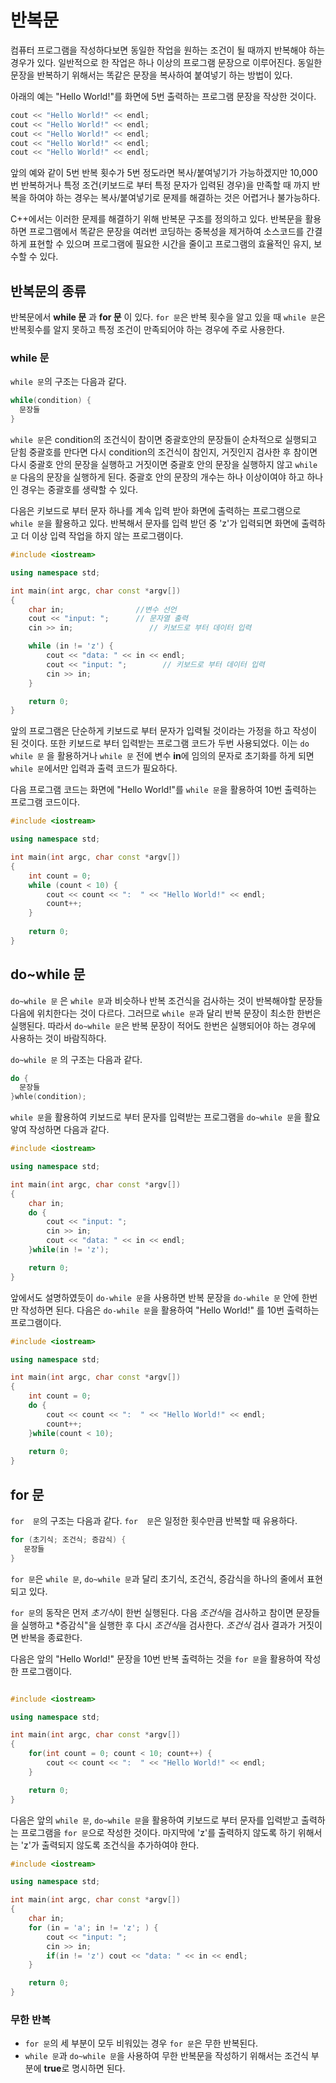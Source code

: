# 반복문 

컴퓨터 프로그램을 작성하다보면 동일한 작업을 원하는 조건이 될 때까지 반복해야 하는 경우가 있다. 
일반적으로 한 작업은 하나 이상의 프로그램 문장으로 이루어진다. 동일한 문장을 반복하기 위해서는 똑같은 문장을 복사하여 붙여넣기 하는 방법이 있다. 

아래의 예는 "Hello World!"를 화면에 5번 출력하는 프로그램 문장을 작상한 것이다.

```C++
cout << "Hello World!" << endl;
cout << "Hello World!" << endl;
cout << "Hello World!" << endl;
cout << "Hello World!" << endl;
cout << "Hello World!" << endl;
```

앞의 예와 같이 5번 반복 횟수가 5번 정도라면 복사\/붙여넣기가 가능하겠지만 10,000번 반복하거나 특정 조건(키보드로 부터 특정 문자가 입력된 경우)을
만족할 때 까지 반복을 하여야 하는 경우는 복사\/붙여넣기로 문제를 해결하는 것은 어렵거나 불가능하다. 

C++에서는 이러한 문제를 해결하기 위해 반복문 구조를 정의하고 있다. 반복문을 활용하면 프로그램에서 똑같은 문장을 여러번 코딩하는 
중복성을 제거하여 소스코드를 간결하게 표현할 수 있으며 프로그램에 필요한 시간을 줄이고 프로그램의 효율적인 유지, 보수할 수 있다.  


## 반복문의 종류 

반복문에서 **while 문** 과 **for 문** 이 있다.  ```for 문```은 반복 횟수을 알고 있을 때 ```while 문```은 반복횟수를 
알지 못하고 특정 조건이 만족되어야 하는 경우에 주로 사용한다. 
 
### while  문 
```while 문```의 구조는 다음과 같다.
```C++
while(condition) {
  문장들
}
```
```while 문```은 condition의 조건식이 참이면 중괄호안의 문장들이 순차적으로 실행되고 닫힘 중괄호를 만다면 다시 condition의 조건식이 참인지, 거짓인지 검사한 후 
참이면 다시 중괄호 안의 문장을 실행하고 거짓이면 중괄호 안의 문장을 실행하지 않고  ```while 문``` 다음의 문장을 실행하게 된다. 
중괄호 안의 문장의 개수는 하나 이상이여야 하고 하나인 경우는 중괄호를 생략할 수 있다. 

다음은 키보드로 부터 문자 하나를 계속 입력 받아 화면에 출력하는 프로그램으로 ```while 문```을 활용하고 있다.
반복해서 문자를 입력 받던 중 'z'가 입력되면 화면에 출력하고 더 이상 입력 작업을 하지 않는 프로그램이다. 

```c++
#include <iostream>

using namespace std;

int main(int argc, char const *argv[])
{
	char in;                //변수 선언
	cout << "input: ";      // 문자열 출력
	cin >> in;                 // 키보드로 부터 데이터 입력

	while (in != 'z') {
		cout << "data: " << in << endl;
		cout << "input: ";        // 키보드로 부터 데이터 입력
		cin >> in;
	}

	return 0;
}
```
앞의 프로그램은 단순하게 키보드로 부터 문자가 입력될 것이라는 가정을 하고 작성이 된 것이다. 또한 키보드로 부터 입력받는 프로그램 코드가 두번 사용되었다. 
이는 ```do while 문``` 을 활용하거나 ```while 문``` 전에 변수 **in**에 임의의 문자로 초기화를 하게 되면 ```while 문```에서만 입력과 출력 코드가
필요하다.

다음 프로그램 코드는 화면에 "Hello World!"를 ```while 문```을 활용하여 10번 출력하는 프로그램 코드이다.

```C++
#include <iostream>

using namespace std;

int main(int argc, char const *argv[])
{
	int count = 0;
	while (count < 10) {
		cout << count << ":  " << "Hello World!" << endl;		
		count++;
	}
	
	return 0;
}
```
## do~while 문 

```do~while 문``` 은 ```while 문```과 비슷하나 반복 조건식을 검사하는 것이 반복해야할 문장들 다음에 위치한다는 것이 다르다. 그러므로 ```while 문```과 달리
반복 문장이 최소한 한번은 실행된다. 따라서 ```do~while 문```은 반복 문장이 적어도 한번은 실행되어야 하는 경우에 사용하는 것이 바람직하다.  

```do~while 문``` 의 구조는 다음과 같다.

```C++
do {
  문장들
}whle(condition);
```

```while 문```을 활용하여 키보드로 부터 문자를 입력받는 프로그램을 ```do~while 문```을 활요앟여 작성하면 다음과 같다. 
		
```c++
#include <iostream>

using namespace std;

int main(int argc, char const *argv[])
{
	char in;
	do {
		cout << "input: ";
		cin >> in;
		cout << "data: " << in << endl;
	}while(in != 'z');

	return 0;
}
```

앞에서도 설명하였듯이  ```do-while 문```을 사용하면 반복 문장을 ```do-while 문``` 안에 한번만 작성하면 된다. 다음은 ```do-while 문```을 활용하여 "Hello World!" 를 10번 출력하는 프로그램이다. 

```C++
#include <iostream>

using namespace std;

int main(int argc, char const *argv[])
{
	int count = 0;
	do {
		cout << count << ":  " << "Hello World!" << endl;
		count++;
	}while(count < 10);
	
	return 0;
}
```

## for 문

```for  문```의 구조는 다음과 같다. ```for  문```은 일정한 횟수만큼 반복할 때 유용하다. 

```C++
for (초기식; 조건식; 증감식) {
   문장들
}
```

```for 문```은 ```while 문```, ```do~while 문```과 달리 초기식, 조건식, 증감식을 하나의 줄에서 표현되고 있다.

```for 문```의 동작은 먼저 *초기식*이 한번 실행된다. 다음 *조건식*을 검사하고 참이면 문장들을 실행하고 *증감식"을 실행한 후 다시 *조건식*을 검사한다.
*조건식* 검사 결과가 거짓이면 반복을 종료한다. 

다음은 앞의 "Hello World!" 문장을 10번 반복 출력하는 것을 ```for 문```을 활용하여 작성한 프로그램이다. 

```C++

#include <iostream>

using namespace std;

int main(int argc, char const *argv[])
{	
	for(int count = 0; count < 10; count++) {
		cout << count << ":  " << "Hello World!" << endl;
	}

	return 0;
}
```

다음은 앞의 ```while 문```, ```do~while 문```을 활용하여 키보드로 부터 문자를 입력받고 출력하는 프로그램을 ```for 문```으로 작성한 것이다.
마지막에 'z'를 출력하지 않도록 하기 위해서는 'z'가 출력되지 않도록 조건식을 추가하여야 한다. 


```C++
#include <iostream>

using namespace std;

int main(int argc, char const *argv[])
{
	char in;
	for (in = 'a'; in != 'z'; ) {
		cout << "input: ";
		cin >> in;	
		if(in != 'z') cout << "data: " << in << endl;
	}

	return 0;
}
```

### 무한 반복

* ```for 문```의 세 부분이 모두 비워있는 경우 ```for 문```은 무한 반복된다.
* ```while 문```과 ```do~while 문```을 사용하여 무한 반복문을 작성하기 위해서는 조건식 부분에 **true**로 명시하면 된다.


